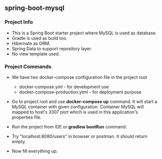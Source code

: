 ## spring-boot-mysql


### Project Info

- This is a Spring Boot starter project where MySQL is used as database.
- Gradle is used as build too.
- Hibernate as ORM.
- Spring Data to support repository layer.
- No view template used.

### Project Commands

- We have two docker-compose configuration file in the project root
        
    - docker-compose.yml - for development use
    - docker-compose-production.ytml - for deployment purpose
    
- Go to project root and use **docker-compose up** command. It will start a MySQL container with given configuration. Container MySQL will mapped to host's 3307 port which is used in this application's properties file.

- Run the project from IDE or **gradlew bootRun** command.

- Try "localhost:8080/users" in browser or postman. It should return empty.

- Now fill everything up.

